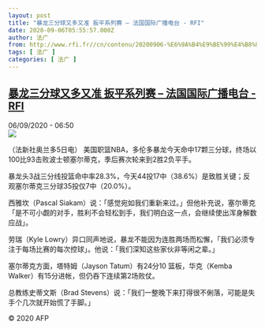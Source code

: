 ```yaml
---
layout: post
title: "暴龙三分球又多又准 扳平系列赛 – 法国国际广播电台 - RFI"
date: 2020-09-06T05:55:57.000Z
author: 法广
from: http://www.rfi.fr//cn/contenu/20200906-%E6%9A%B4%E9%BE%99%E4%B8%89%E5%88%86%E7%90%83%E5%8F%88%E5%A4%9A%E5%8F%88%E5%87%86-%E6%89%B3%E5%B9%B3%E7%B3%BB%E5%88%97%E8%B5%9B
tags: [ 法广 ]
categories: [ 法广 ]
---
```

<!--1599371757000-->
[暴龙三分球又多又准 扳平系列赛 – 法国国际广播电台 - RFI](http://www.rfi.fr//cn/contenu/20200906-%E6%9A%B4%E9%BE%99%E4%B8%89%E5%88%86%E7%90%83%E5%8F%88%E5%A4%9A%E5%8F%88%E5%87%86-%E6%89%B3%E5%B9%B3%E7%B3%BB%E5%88%97%E8%B5%9B)
------

<div>
<div>06/09/2020 - 06:50</div><img src="https://s.rfi.fr/media/display/0b790b5e-effe-11ea-9871-005056a964fe/w:310/p:16x9/spo0003b.200906125002.jpg"><div class="t-content__body u-clearfix"><p>（法新社奥兰多5日电）    美国职篮NBA，多伦多暴龙今天命中17颗三分球，终场以100比93击败波士顿塞尔蒂克，季后赛次轮来到2胜2负平手。</p><p>    暴龙头3战三分线投篮命中率28.3%，今天44投17中（38.6%）是致胜关键；反观塞尔蒂克三分球35投仅7中（20.0%）。</p><p>    西雅坎（Pascal Siakam）说：「感觉宛如我们重新来过。」但他补充说，塞尔蒂克「是不可小觑的对手，胜利不会轻松到手，我们明白这一点，会继续使出浑身解数应战」。</p><p>    劳瑞（Kyle Lowry）异口同声地说，暴龙不能因为连胜两场而松懈，「我们必须专注于每场比赛的每次控球」。他说：「我们深知这些家伙非等闲之辈。」</p><p>    塞尔蒂克方面，塔特姆（Jayson Tatum）有24分10 篮板，华克（Kemba Walker）有15分进帐，但仍吞下连续第2场败仗。</p><p>    总教练史蒂文斯（Brad Stevens）说：「我们一整晚下来打得很不俐落，可能是失手个几次就开始慌了手脚。」</p><p class="t-copyright">© 2020 AFP</p>        </div>
</div>

